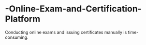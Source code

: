 # -Online-Exam-and-Certification-Platform

Conducting online  exams and issuing certificates manually is time-consuming.